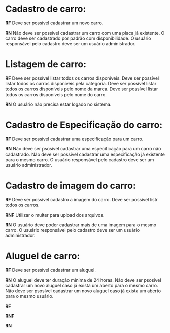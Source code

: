 # Cadastro de carro:

**RF**
Deve ser possível cadastrar um novo carro.

**RN**
Não deve ser possível cadastrar um carro com uma placa já existente.
O carro deve ser cadastrado por padrão com disponibilidade.
O usuário responsável pelo cadastro deve ser um usuário administrador.


# Listagem de carro:

**RF**
Deve ser possível listar todos os carros disponíveis.
Deve ser possível listar todos os carros disponíveis pela categoria.
Deve ser possível listar todos os carros disponíveis pelo nome da marca.
Deve ser possível listar todos os carros disponíveis pelo nome do carro.

**RN**
O usuário não precisa estar logado no sistema.


# Cadastro de Especificação do carro:

**RF**
Deve ser possível cadastrar uma especificação para um carro.

**RN**
Não deve ser psosível cadastrar uma especificação para um carro não cadastrado.
Não deve ser possível cadastrar uma especificação já existente para o mesmo carro.
O usuário responsável pelo cadastro deve ser um usuário administrador.


# Cadastro de imagem do carro:

**RF**
Deve ser possível cadastro a imagem do carro.
Deve ser possível listr todos os carros.

**RNF**
Utilizar o multer para upload dos arquivos.

**RN**
O usuário deve poder cadastrar mais de uma imagem para o mesmo carro.
O usuário responsável pelo cadastro deve ser um usuário administrador.


# Aluguel de carro:

**RF**
Deve ser possível cadastrar um aluguel.

**RN**
O aluguel deve ter duração mínima de 24 horas.
Não deve ser psosível cadastrar um novo aluguel caso já exista um aberto para o mesmo carro.
Não deve ser psosível cadastrar um novo aluguel caso já exista um aberto para o mesmo usuário.




**RF**

**RNF**

**RN**